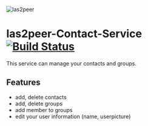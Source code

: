 ![las2peer](https://github.com/rwth-acis/LAS2peer/blob/master/img/logo/bitmap/las2peer-logo-128x128.png)

las2peer-Contact-Service [![Build Status](https://travis-ci.org/rwth-acis/las2peer-Contact-Service.svg?branch=master)](https://travis-ci.org/rwth-acis/las2peer-Contact-Service)
=======================

This service can manage your contacts and groups. 

Features
--------

* add, delete contacts
* add, delete groups
* add member to groups
* edit your user information (name, userpicture)
